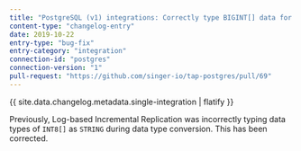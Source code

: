 ```yaml
---
title: "PostgreSQL (v1) integrations: Correctly type BIGINT[] data for Log-based Incremental Replication"
content-type: "changelog-entry"
date: 2019-10-22
entry-type: "bug-fix"
entry-category: "integration" 
connection-id: "postgres"
connection-version: "1"
pull-request: "https://github.com/singer-io/tap-postgres/pull/69"
---
```


{{ site.data.changelog.metadata.single-integration | flatify }}

Previously, Log-based Incremental Replication was incorrectly typing data types of `INT8[]` as `STRING` during data type conversion. This has been corrected.